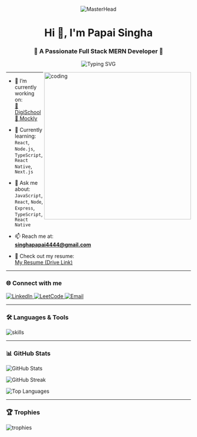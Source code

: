 <!-- Banner -->
<p align="center">
  <img src="https://binaryinformatics.com/wp-content/uploads/2022/09/MERN-Stack-Development-and-Consulting-Services.jpg" alt="MasterHead" />
</p>

<h1 align="center">Hi 👋, I'm Papai Singha</h1>
<h3 align="center">🚀 A Passionate Full Stack MERN Developer 🚀</h3>

<!-- Typing animation -->
<p align="center">
  <img src="https://readme-typing-svg.demolab.com?font=Fira+Code&weight=500&size=24&pause=1000&center=true&vCenter=true&multiline=true&width=435&lines=MERN+Stack+Developer;React+%7C+Node+%7C+MongoDB+%7C+Express;TypeScript+%7C+Next.js+%7C+React+Native;Lifelong+Learner+%F0%9F%92%AD" alt="Typing SVG" />
</p>

<!-- Coding GIF -->
<img align="right" alt="coding" width="400" src="https://i.pinimg.com/originals/e8/f4/53/e8f453469a3ec97ecd354df465d73913.gif">

---

- 🔭 I’m currently working on:  
  [📘 DigiSchool](https://github.com/papai004/DigiSchool-Frontend)  
  [📱 Mockly](https://github.com/papai004/Mockly)

- 🌱 Currently learning:  
  `React`, `Node.js`, `TypeScript`, `React Native`, `Next.js`

- 💬 Ask me about:  
  `JavaScript`, `React`, `Node`, `Express`, `TypeScript`, `React Native`

- 📫 Reach me at:  
  **singhapapai4444@gmail.com**

- 📄 Check out my resume:  
  [My Resume (Drive Link)](https://drive.google.com/file/d/1LD26C29qsk5QQsAY6sT5_vUcIj_0QBmu/view?usp=sharing)

---

### 🌐 Connect with me

<p align="left">
  <a href="https://linkedin.com/in/papai-singha-532034218/" target="_blank">
    <img src="https://img.shields.io/badge/LinkedIn-blue?style=for-the-badge&logo=linkedin&logoColor=white" alt="LinkedIn"/>
  </a>
  <a href="https://www.leetcode.com/singhapapai4444" target="_blank">
    <img src="https://img.shields.io/badge/LeetCode-FFA116?style=for-the-badge&logo=leetcode&logoColor=white" alt="LeetCode"/>
  </a>
  <a href="mailto:singhapapai4444@gmail.com" target="_blank">
    <img src="https://img.shields.io/badge/Gmail-D14836?style=for-the-badge&logo=gmail&logoColor=white" alt="Email"/>
  </a>
</p>

---

### 🛠️ Languages & Tools

<p align="left">
  <img src="https://skillicons.dev/icons?i=html,css,js,ts,react,nextjs,nodejs,express,mongodb,mysql,java,cpp,git,github,postman,firebase,bootstrap,tailwind" alt="skills" />
</p>

---

### 📊 GitHub Stats

<p align="left">
  <img src="https://github-readme-stats.vercel.app/api?username=papai004&show_icons=true&locale=en&theme=react" alt="GitHub Stats" />
</p>

<p align="left">
  <img src="https://github-readme-streak-stats.herokuapp.com/?user=papai004&theme=react" alt="GitHub Streak" />
</p>

<p align="left">
  <img src="https://github-readme-stats.vercel.app/api/top-langs/?username=papai004&layout=compact&theme=react" alt="Top Languages" />
</p>

---

### 🏆 Trophies

<p align="left">
  <img src="https://github-profile-trophy.vercel.app/?username=papai004&theme=monokai" alt="trophies" />
</p>
